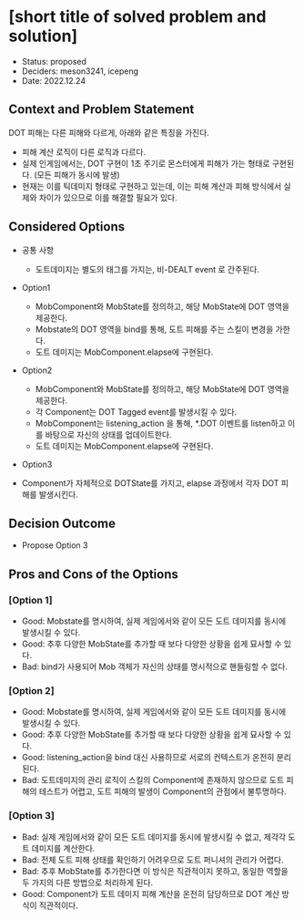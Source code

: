 # [short title of solved problem and solution]

* Status: proposed
* Deciders: meson3241, icepeng
* Date: 2022.12.24


## Context and Problem Statement

DOT 피해는 다른 피해와 다르게, 아래와 같은 특징을 가진다.
- 피해 계산 로직이 다른 로직과 다르다.
- 실제 인게임에서는, DOT 구현이 1초 주기로 몬스터에게 피해가 가는 형태로 구현된다. (모든 피해가 동시에 발생)
- 현재는 이를 틱데미지 형태로 구현하고 있는데, 이는 피해 계산과 피해 방식에서 실제와 차이가 있으므로 이를 해결할 필요가 있다.

## Considered Options

* 공통 사항
  - 도트데미지는 별도의 태그를 가지는, 비-DEALT event 로 간주된다.

* Option1
  - MobComponent와 MobState를 정의하고, 해당 MobState에 DOT 영역을 제공한다.
  - Mobstate의 DOT 영역을 bind를 통해, 도트 피해를 주는 스킬이 변경을 가한다.
  - 도트 데미지는 MobComponent.elapse에 구현된다. 
* Option2
  - MobComponent와 MobState를 정의하고, 해당 MobState에 DOT 영역을 제공한다.
  - 각 Component는 DOT Tagged event를 발생시킬 수 있다.
  - MobComponent는 listening_action 을 통해, *.DOT 이벤트를 listen하고 이를 바탕으로 자신의 상태를 업데이트한다.
  - 도트 데미지는 MobComponent.elapse에 구현된다.
* Option3
- Component가 자체적으로 DOTState를 가지고, elapse 과정에서 각자 DOT 피해를 발생시킨다.

## Decision Outcome

- Propose Option 3

## Pros and Cons of the Options <!-- optional -->

### [Option 1]

- Good: Mobstate를 명시하여, 실제 게임에서와 같이 모든 도트 데미지를 동시에 발생시킬 수 있다.
- Good: 추후 다양한 MobState를 추가할 때 보다 다양한 상황을 쉽게 묘사할 수 있다.
- Bad: bind가 사용되어 Mob 객체가 자신의 상태를 명시적으로 핸들링할 수 없다.

### [Option 2]

- Good: Mobstate를 명시하여, 실제 게임에서와 같이 모든 도트 데미지를 동시에 발생시킬 수 있다.
- Good: 추후 다양한 MobState를 추가할 때 보다 다양한 상황을 쉽게 묘사할 수 있다.
- Good: listening_action을 bind 대신 사용하므로 서로의 컨텍스트가 온전히 분리된다.
- Bad: 도트데미지의 관리 로직이 스킬의 Component에 존재하지 않으므로 도트 피해의 테스트가 어렵고, 도트 피해의 발생이 Component의 관점에서 불투명하다.

### [Option 3]
- Bad: 실제 게임에서와 같이 모든 도트 데미지를 동시에 발생시킬 수 없고, 제각각 도트 데미지를 계산한다.
- Bad: 전체 도트 피해 상태를 확인하기 어려우므로 도트 퍼니셔의 관리가 어렵다.
- Bad: 추후 MobState를 추가한다면 이 방식은 직관적이지 못하고, 동일한 역할을 두 가지의 다른 방법으로 처리하게 된다.
- Good: Component가 도트 데미지 피해 계산을 온전히 담당하므로 DOT 계산 방식이 직관적이다.
